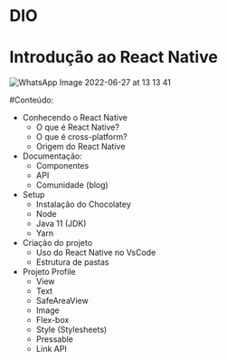 # DIO
# Introdução ao React Native

![WhatsApp Image 2022-06-27 at 13 13 41](https://user-images.githubusercontent.com/86981163/175989538-c6311cb3-a2dd-4858-810c-c78635e13c79.jpeg)

#Conteúdo:
- Conhecendo o React Native
  - O que é React Native?
  - O que é cross-platform?
  - Origem do React Native
- Documentação:
  - Componentes
  - API
  - Comunidade (blog)
- Setup
  - Instalação do Chocolatey
  - Node
  - Java 11 (JDK)
  - Yarn
- Criação do projeto
  - Uso do React Native no VsCode
  - Estrutura de pastas
- Projeto Profile
  - View
  - Text
  - SafeAreaView
  - Image
  - Flex-box
  - Style (Stylesheets)
  - Pressable
  - Link API
